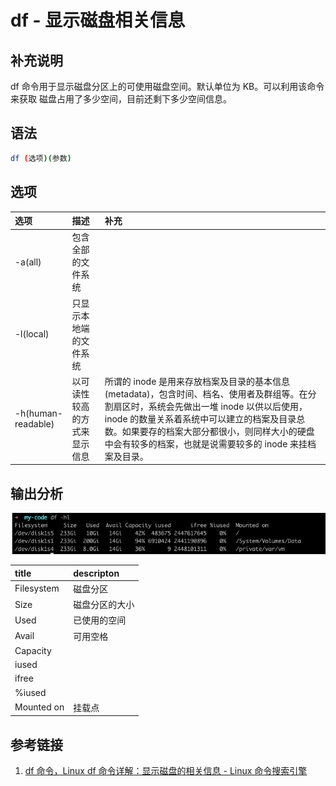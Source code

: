 # df - 显示磁盘相关信息

## 补充说明

df 命令用于显示磁盘分区上的可使用磁盘空间。默认单位为 KB。可以利用该命令来获取
磁盘占用了多少空间，目前还剩下多少空间信息。

## 语法

```bash
df (选项)(参数)
```

## 选项

|选项| 描述| 补充|
|:---|:---|:---|
|-a(all)|包含全部的文件系统||
|-l(local)| 只显示本地端的文件系统||
|-h(human-readable)|以可读性较高的方式来显示信息| 所谓的 inode 是用来存放档案及目录的基本信息 (metadata)，包含时间、档名、使用者及群组等。在分割扇区时，系统会先做出一堆 inode 以供以后使用，inode 的数量关系着系统中可以建立的档案及目录总数。如果要存的档案大部分都很小，则同样大小的硬盘中会有较多的档案，也就是说需要较多的 inode 来挂档案及目录。|


## 输出分析

![](./assets/WechatIMG3318.png)

|title| descripton|
|:---|:---|
|Filesystem|磁盘分区|
|Size|磁盘分区的大小|
|Used|已使用的空间|
|Avail|可用空格|
|Capacity||
|iused||
|ifree||
|%iused||
|Mounted on|挂载点|

## 参考链接

1. [df 命令，Linux df 命令详解：显示磁盘的相关信息 -  Linux 命令搜索引擎](https://wangchujiang.com/linux-command/c/df.html)
